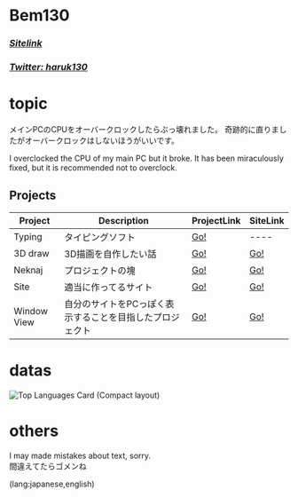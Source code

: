 # Bem130
### [*Sitelink*](https://bem130.github.io) 
### [*Twitter: haruk130*](https://twitter.com/bem130) 

# topic
メインPCのCPUをオーバークロックしたらぶっ壊れました。
奇跡的に直りましたがオーバークロックはしないほうがいいです。

I overclocked the CPU of my main PC but it broke.
It has been miraculously fixed, but it is recommended not to overclock.

## Projects 

| Project | Description | ProjectLink | SiteLink |
| -- | -- | -- | -- |
| Typing | タイピングソフト | [Go!](https://github.com/bem130/typing) | ---- |
| 3D draw | 3D描画を自作したい話 | [Go!](https://github.com/bem130/web3d) | [Go!](https://bem130.github.io/web3d/) |
| Neknaj | プロジェクトの塊 | [Go!](https://github.com/bem130/neknaj) | [Go!](https://bem130.github.io/neknaj/) |
| Site | 適当に作ってるサイト | [Go!](https://github.com/bem130/mainsite) | [Go!](https://bem130.github.io/mainsite/) |
| Window View | 自分のサイトをPCっぽく表示することを目指したプロジェクト | [Go!](https://github.com/bem130/window) | [Go!](https://bem130.github.io/window/) |

# datas

![Top Languages Card (Compact layout)](https://github-readme-stats.vercel.app/api/top-langs/?username=bem130&layout=compact)

# others
I may made mistakes about text, sorry.  
間違えてたらゴメンね  
  
  (lang:japanese,english)
